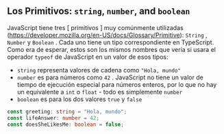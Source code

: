 
## Los Primitivos: `string`, `number`, and `boolean`

JavaScript tiene tres [ primitivos ] muy comúnmente utilizadas (https://developer.mozilla.org/en-US/docs/Glossary/Primitive): `String` , `Number` y `Boolean` .
Cada uno tiene un tipo correspondiente en TypeScript.
Como era de esperar, estos son los mismos nombres que vería si usara el operador `typeof` de JavaScript en un valor de esos tipos:

-  `string` representa valores de cadena como `"Hola, mundo"`
-  `number` es para números como `42` . JavaScript no tiene un valor de tiempo de ejecución especial para números enteros, por lo que no hay un equivalente a `int` o `float` - todo es simplemente `number`
-  `boolean` es para los dos valores `true` y `false`


```ts twoslash
const greeting: string = "Hola, mundo";
const lifeAnswer: number = 42;
const doesSheLikesMe: boolean = false;
```

